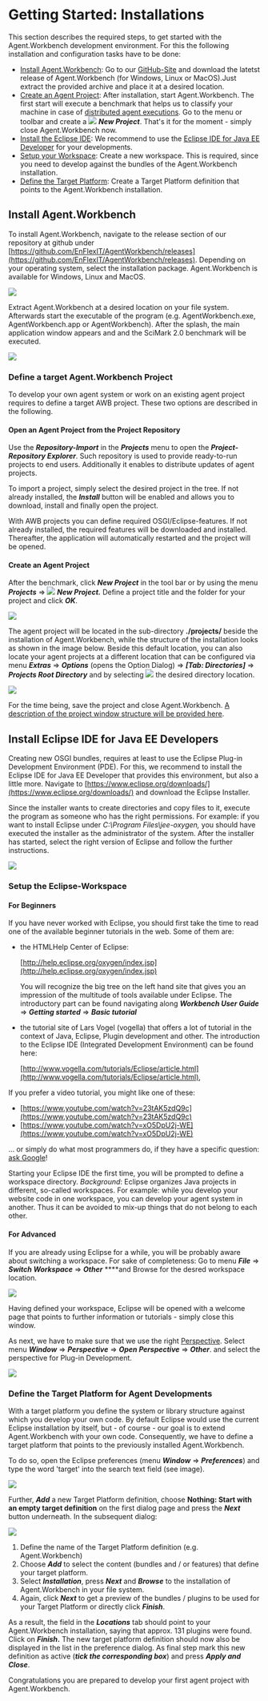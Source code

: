 # Getting Started: Installations

This section describes the required steps, to get started with the Agent.Workbench development environment. For this the following installation and configuration tasks have to be done:

* [Install Agent.Workbench](getting-started.md#install-agent-workbench): Go to our [GitHub-Site](https://github.com/EnFlexIT/AgentWorkbench/releases) and download the latetst release of Agent.Workbench \(for Windows, Linux or MacOS\).Just extract the provided archive and place it at a desired location.
* [Create an Agent Project](getting-started.md#create-an-agent-project): After installation, start Agent.Workbench. The first start will execute a benchmark that helps us to classify your machine in case of [distributed agent executions](../awb-capabilities/distributed-application.md). Go to the menu or toolbar and create a ![](../.gitbook/assets/mbnew%20%281%29.png) _**New Project**_. That's it for the moment - simply close Agent.Workbench now.
* [Install the Eclipse IDE](getting-started.md#install-eclipse-ide): We recommend to use the [Eclipse IDE for Java EE Developer](https://www.eclipse.org/downloads/) for your developments.
* [Setup your Workspace](getting-started.md#setup-the-eclipse-workspace): Create a new workspace. This is required, since you need to develop against the bundles of the Agent.Workbench installation.
* [Define the Target Platform](getting-started.md#define-the-target-platform-for-agent-developments): Create a Target Platform definition that points to the Agent.Workbench installation.

## Install Agent.Workbench

To install Agent.Workbench, navigate to the release section of our repository at github under [https://github.com/EnFlexIT/AgentWorkbench/releases](https://github.com/EnFlexIT/AgentWorkbench/releases). Depending on your operating system, select the installation package. Agent.Workbench is available for Windows, Linux and MacOS.

![](../.gitbook/assets/01_workbench-releases.png)

Extract Agent.Workbench at a desired location on your file system. Afterwards start the executable of the program \(e.g. AgentWorkbench.exe, AgentWorkbench.app or AgentWorkbench\). After the splash, the main application window appears and and the SciMark 2.0 benchmark will be executed.

![](../.gitbook/assets/02_benchmarkwindow.png)

### Define a target Agent.Workbench Project

To develop your own agent system or work on an existing agent project requires to define a target AWB project. These two options are described in the following.

#### Open an Agent Project from the Project Repository

Use the _**Repository-Import**_ in the _**Projects**_ menu to open the _**Project-Repository Explorer**_.  Such repository is used to provide ready-to-run projects to end users. Additionally it enables to distribute updates of agent projects. 

To import a project, simply select the desired project in the tree. If not already installed, the _**Install**_ button will be enabled and allows you to download, install and finally open the project. 

With AWB projects you can define required OSGI/Eclipse-features. If not already installed, the required features will be downloaded and installed. Thereafter, the application will automatically restarted and the project will be opened.    

#### Create an Agent Project

After the benchmark, click _**New Project**_ in the tool bar or by using the menu _**Projects**_ =&gt; ![](../.gitbook/assets/mbnew.png) _**New Project.**_ Define a project title and the folder for your project and click _**OK**_.

![](../.gitbook/assets/03_createnewproject.png)

The agent project will be located in the sub-directory **./projects/** beside the installation of Agent.Workbench, while the structure of the installation looks as shown in the image below. Beside this default location, you can also locate your agent projects at a different location that can be configured via menu _**Extras**_ =&gt; _**Options**_ \(opens the Option Dialog\) =&gt; _**\[Tab: Directories\]**_ =&gt; _**Projects Root Directory**_ and by selecting ![](../.gitbook/assets/mbopen.png) the desired directory location.

![](../.gitbook/assets/04_installationstructure.png)

For the time being, save the project and close Agent.Workbench. [A description of the project window structure will be provided here](../awb-capabilities/the-project-window.md).

## Install Eclipse IDE for Java EE Developers <a id="install-eclipse-ide"></a>

Creating new OSGI bundles, requires at least to use the Eclipse Plug-in Development Environment \(PDE\). For this, we recommend to install the Eclipse IDE for Java EE Developer that provides this environment, but also a little more. Navigate to [https://www.eclipse.org/downloads/](https://www.eclipse.org/downloads/) and download the Eclipse Installer.

Since the installer wants to create directories and copy files to it, execute the program as someone who has the right permissions. For example: if you want to install Eclipse under _C:\Program Files\jee-oxygen,_ you should have executed the installer as the administrator of the system. After the installer has started, select the right version of Eclipse and follow the further instructions.

![](../.gitbook/assets/05_eclipseinstaller.png)

### Setup the Eclipse-Workspace

#### For Beginners

If you have never worked with Eclipse, you should first take the time to read one of the available beginner tutorials in the web. Some of them are:

* the HTMLHelp Center of Eclipse: 

  [http://help.eclipse.org/oxygen/index.jsp](http://help.eclipse.org/oxygen/index.jsp)

  You will recognize the big tree on the left hand site that gives you an impression of the multitude of tools available under Eclipse. The introductory part can be found navigating along _**Workbench User Guide**_ =&gt; _**Getting started**_ =&gt; _**Basic tutorial**_

* the tutorial site of Lars Vogel \(vogella\) that offers a lot of tutorial in the context of Java, Eclipse, Plugin development and other. The introduction to the Eclipse IDE \(Integrated Development Environment\) can be found here:

  [http://www.vogella.com/tutorials/Eclipse/article.html](http://www.vogella.com/tutorials/Eclipse/article.html), 

If you prefer a video tutorial, you might like one of these:

* [https://www.youtube.com/watch?v=23tAK5zdQ9c](https://www.youtube.com/watch?v=23tAK5zdQ9c)
* [https://www.youtube.com/watch?v=xO5DpU2j-WE](https://www.youtube.com/watch?v=xO5DpU2j-WE)

... or simply do what most programmers do, if they have a specific question: [ask Google](http://lmgtfy.com/?q=Eclipse+beginner+tutorial)!

Starting your Eclipse IDE the first time, you will be prompted to define a workspace directory. _Background_: Eclipse organizes Java projects in different, so-called workspaces. For example: while you develop your website code in one workspace, you can develop your agent system in another. Thus it can be avoided to mix-up things that do not belong to each other.

#### For Advanced

If you are already using Eclipse for a while, you will be probably aware about switching a workspace. For sake of completeness: Go to menu _**File**_ =&gt; _**Switch Workspace**_ =&gt; _**Other**_ ****and Browse for the desred workspace location.

![](../.gitbook/assets/06_eclipse_switchworkspace.png)

Having defined your workspace, Eclipse will be opened with a welcome page that points to further information or tutorials - simply close this window.

As next, we have to make sure that we use the right [Perspective](https://www.tutorialspoint.com/eclipse/eclipse_perspectives.htm). Select menu _**Window**_ =&gt; _**Perspective**_ =&gt; _**Open Perspective**_ =&gt; _**Other**_. and select the perspective for Plug-in Development.

![](../.gitbook/assets/07_selectplug-inperspective.png)

### Define the Target Platform for Agent Developments

With a target platform you define the system or library structure against which you develop your own code. By default Eclipse would use the current Eclipse installation by itself, but - of course - our goal is to extend Agent.Workbench with your own code. Consequently, we have to define a target platform that points to the previously installed Agent.Workbench.

To do so, open the Eclipse preferences \(menu _**Window**_ =&gt; _**Preferences**_\) and type the word 'target' into the search text field \(see image\).

![](../.gitbook/assets/08_targetplatform_preferences.png)

Further, _**Add**_ a new Target Platform definition, choose **Nothing: Start with an empty target definition** on the first dialog page and press the _**Next**_ button underneath. In the subsequent dialog:

![](../.gitbook/assets/09_targetplatform_addcontent.png)

1. Define the name of the Target Platform definition \(e.g. Agent.Workbench\)
2. Choose _**Add**_ to select the content \(bundles and / or features\) that define your target platform.
3. Select _**Installation**_, press _**Next**_ and _**Browse**_ to the installation of Agent.Workbench in your file system.
4. Again, click _**Next**_ to get a preview of the bundles / plugins to be used for your Target Platform or directly click _**Finish**_.

As a result, the field in the _**Locations**_ tab should point to your Agent.Workbench installation, saying that approx. 131 plugins were found. Click on _**Finish**_**.** The new target platform definition should now also be displayed in the list in the preference dialog. As final step mark this new definition as active \(_**tick the corresponding box**_\) and press _**Apply and Close**_.

Congratulations you are prepared to develop your first agent project with Agent.Workbench.

